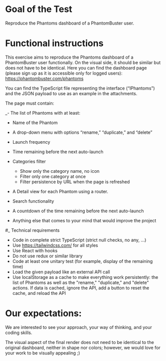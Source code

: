 # Goal of the Test

Reproduce the Phantoms dashboard of a PhantomBuster user.

# Functional instructions

This exercise aims to reproduce the Phantoms dashboard of a PhantomBuster user
functionally.
On the visual side, it should be similar but does not have to be identical.
Here you can find the dashboard page (please sign up as it is accessible only for logged
users): https://phantombuster.com/phantoms

You can find the TypeScript file representing the interface (“IPhantoms”) and the JSON
payload to use as an example in the attachments.

The page must contain:

\_- The list of Phantoms with at least:

- Name of the Phantom
- A drop-down menu with options “rename,” “duplicate,” and “delete”
- Launch frequency
- Time remaining before the next auto-launch

- Categories filter

  - Show only the category name, no icon
  - Filter only one category at once
  - Filter persistence by URL when the page is refreshed

- A Detail view for each Phantom using a router.
- Search functionality
- A countdown of the time remaining before the next auto-launch
- Anything else that comes to your mind that would improve the project

#\_ Technical requirements

- Code in complete strict TypeScript (strict null checks, no any, ...)
- Use https://tailwindcss.com/ for all styles
- Use React with hooks
- Do not use redux or similar library
- Code at least one unitary test (for example, display of the remaining time)
- Load the given payload like an external API call
- Use localStorage as a cache to make everything work persistently:
  the list of Phantoms as well as the "rename," "duplicate," and "delete" actions.
  If data is cached, ignore the API, add a button to reset the cache, and reload the API

# Our expectations:

We are interested to see your approach, your way of thinking, and your coding skills.

The visual aspect of the final render does not need to be identical to the original
dashboard, neither in shape nor colors; however, we would love for your work to be
visually appealing ;)
